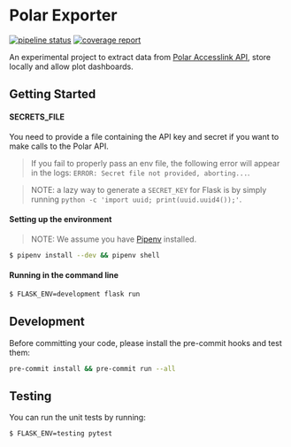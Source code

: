 # Polar Exporter

[![pipeline status](https://gitlab.com/willianpaixao/polar-explorer/badges/master/pipeline.svg)](https://gitlab.com/willianpaixao/polar-explorer/commits/master)
[![coverage report](https://gitlab.com/willianpaixao/polar-explorer/badges/master/coverage.svg)](https://gitlab.com/willianpaixao/polar-explorer/commits/master)

An experimental project to extract data from [Polar Accesslink API](https://www.polar.com/accesslink-api), store locally and allow plot dashboards.

## Getting Started

#### SECRETS_FILE
You need to provide a file containing the API key and secret if you want to make calls to the Polar API.

> If you fail to properly pass an env file, the following error will appear in the logs: `ERROR: Secret file not provided, aborting...`.

> NOTE: a lazy way to generate a `SECRET_KEY` for Flask is by simply running `python -c 'import uuid; print(uuid.uuid4());'`.

#### Setting up the environment
> NOTE: We assume you have [Pipenv](https://pipenv-fork.readthedocs.io/en/latest/) installed.

``` bash
$ pipenv install --dev && pipenv shell
```

#### Running in the command line
``` bash
$ FLASK_ENV=development flask run
```
## Development
Before committing your code, please install the pre-commit hooks and test them:
``` bash
pre-commit install && pre-commit run --all
```

## Testing
You can run the unit tests by running:
``` bash
$ FLASK_ENV=testing pytest
```
